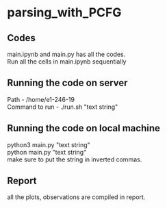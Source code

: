 # parsing_with_PCFG
## Codes
main.ipynb and main.py has all the codes.<br> 
Run all the cells in main.ipynb sequentially
## Running the code on server
Path - /home/e1-246-19 <br>
Command to run - ./run.sh "text string"
## Running the code on local machine
python3 main.py "text string" <br>
python main.py "text string" <br> 
make sure to put the string in inverted commas.
## Report
all the plots, observations are compiled in report.
